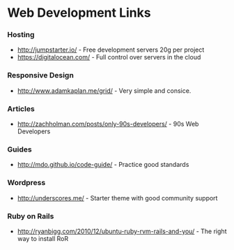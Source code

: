 Web Development Links
============

### Hosting
- http://jumpstarter.io/ - Free development servers 20g per project
- https://digitalocean.com/ - Full control over servers in the cloud

### Responsive Design
 - http://www.adamkaplan.me/grid/ - Very simple and consice.

### Articles
- http://zachholman.com/posts/only-90s-developers/ - 90s Web Developers

### Guides
- http://mdo.github.io/code-guide/ - Practice good standards

### Wordpress
- http://underscores.me/ - Starter theme with good community support

### Ruby on Rails
- http://ryanbigg.com/2010/12/ubuntu-ruby-rvm-rails-and-you/ - The right way to install RoR